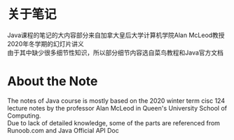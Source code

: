 # 关于笔记
Java课程的笔记的大内容部分来自加拿大皇后大学计算机学院Alan McLeod教授2020年冬学期的幻灯片讲义<br>
由于其中缺少很多细节性知识，所以部分细节内容选自菜鸟教程和Java官方文档
# About the Note
The notes of Java course is mostly based on the 2020 winter term cisc 124 lecture notes by the professor Alan McLeod in Queen's University School of Computing.<br>
Due to lack of detailed knowledge, some of the parts are referenced from Runoob.com and Java Official API Doc
